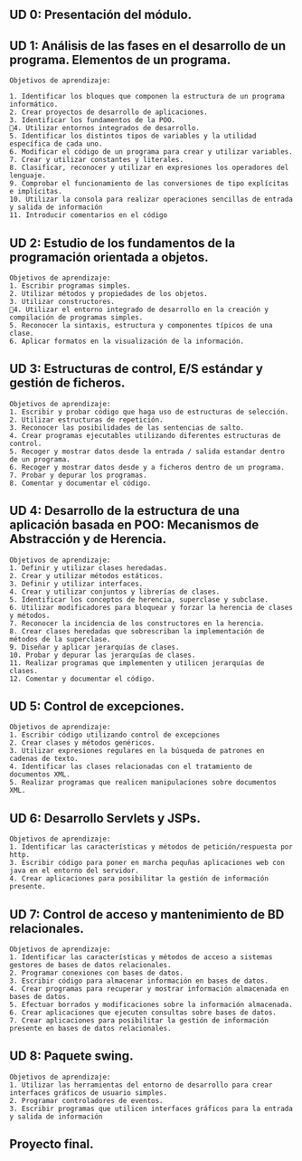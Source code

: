 ## UD 0: Presentación del módulo.
## UD 1: Análisis de las fases en el desarrollo de un programa. Elementos de un programa.
    Objetivos de aprendizaje:
    
    1. Identificar los bloques que componen la estructura de un programa informático.
    2. Crear proyectos de desarrollo de aplicaciones.
    3. Identificar los fundamentos de la POO.
    4. Utilizar entornos integrados de desarrollo.
    5. Identificar los distintos tipos de variables y la utilidad específica de cada uno.
    6. Modificar el código de un programa para crear y utilizar variables.
    7. Crear y utilizar constantes y literales.
    8. Clasificar, reconocer y utilizar en expresiones los operadores del lenguaje.
    9. Comprobar el funcionamiento de las conversiones de tipo explícitas e implícitas.
    10. Utilizar la consola para realizar operaciones sencillas de entrada y salida de información
    11. Introducir comentarios en el código
## UD 2: Estudio de los fundamentos de la programación orientada a objetos.
    Objetivos de aprendizaje:
    1. Escribir programas simples.
    2. Utilizar métodos y propiedades de los objetos.
    3. Utilizar constructores.
    4. Utilizar el entorno integrado de desarrollo en la creación y compilación de programas simples.
    5. Reconocer la sintaxis, estructura y componentes típicos de una clase.
    6. Aplicar formatos en la visualización de la información.
## UD 3: Estructuras de control, E/S estándar y gestión de ficheros.
    Objetivos de aprendizaje:
    1. Escribir y probar código que haga uso de estructuras de selección.
    2. Utilizar estructuras de repetición.
    3. Reconocer las posibilidades de las sentencias de salto.
    4. Crear programas ejecutables utilizando diferentes estructuras de control.
    5. Recoger y mostrar datos desde la entrada / salida estandar dentro de un programa.
    6. Recoger y mostrar datos desde y a ficheros dentro de un programa.
    7. Probar y depurar los programas.
    8. Comentar y documentar el código. 
## UD 4: Desarrollo de la estructura de una aplicación basada en POO: Mecanismos de Abstracción y de Herencia.
    Objetivos de aprendizaje:
    1. Definir y utilizar clases heredadas.
    2. Crear y utilizar métodos estáticos.
    3. Definir y utilizar interfaces.
    4. Crear y utilizar conjuntos y librerías de clases.
    5. Identificar los conceptos de herencia, superclase y subclase.
    6. Utilizar modificadores para bloquear y forzar la herencia de clases y métodos.
    7. Reconocer la incidencia de los constructores en la herencia.
    8. Crear clases heredadas que sobrescriban la implementación de métodos de la superclase.
    9. Diseñar y aplicar jerarquías de clases.
    10. Probar y depurar las jerarquías de clases.
    11. Realizar programas que implementen y utilicen jerarquías de clases.
    12. Comentar y documentar el código.
## UD 5: Control de excepciones.
    Objetivos de aprendizaje:
    1. Escribir código utilizando control de excepciones
    2. Crear clases y métodos genéricos.
    3. Utilizar expresiones regulares en la búsqueda de patrones en cadenas de texto.
    4. Identificar las clases relacionadas con el tratamiento de documentos XML.
    5. Realizar programas que realicen manipulaciones sobre documentos XML.
## UD 6: Desarrollo Servlets y JSPs.
    Objetivos de aprendizaje:
    1. Identificar las características y métodos de petición/respuesta por http.
    3. Escribir código para poner en marcha pequñas aplicaciones web con java en el entorno del servidor.
    4. Crear aplicaciones para posibilitar la gestión de información presente.
## UD 7: Control de acceso y mantenimiento de BD relacionales.
    Objetivos de aprendizaje:
    1. Identificar las características y métodos de acceso a sistemas gestores de bases de datos relacionales.
    2. Programar conexiones con bases de datos.
    3. Escribir código para almacenar información en bases de datos.
    4. Crear programas para recuperar y mostrar información almacenada en bases de datos.
    5. Efectuar borrados y modificaciones sobre la información almacenada.
    6. Crear aplicaciones que ejecuten consultas sobre bases de datos.
    7. Crear aplicaciones para posibilitar la gestión de información presente en bases de datos relacionales.
## UD 8: Paquete swing.
    Objetivos de aprendizaje:
    1. Utilizar las herramientas del entorno de desarrollo para crear interfaces gráficos de usuario simples.
    2. Programar controladores de eventos.
    3. Escribir programas que utilicen interfaces gráficos para la entrada y salida de información

## Proyecto final.
